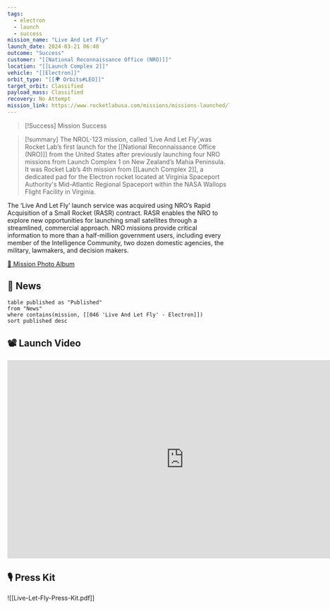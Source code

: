 ```yaml
---
tags:
  - electron
  - launch
  - success
mission_name: "Live And Let Fly"
launch_date: 2024-03-21 06:40
outcome: "Success"
customer: "[[National Reconnaissance Office (NRO)]]"
location: "[[Launch Complex 2]]"
vehicle: "[[Electron]]"
orbit_type: "[[🌍 Orbits#LEO]]"
target_orbit: Classified
payload_mass: Classified
recovery: No Attempt
mission_link: https://www.rocketlabusa.com/missions/missions-launched/live-and-let-fly/
---
```

>[!Success] Mission Success

>[!summary]
The NROL-123 mission, called ‘Live And Let Fly’,was Rocket Lab’s first launch for the [[National Reconnaissance Office (NRO)]] from the United States after previously launching four NRO missions from Launch Complex 1 on New Zealand’s Mahia Peninsula. It was Rocket Lab’s 4th mission from [[Launch Complex 2]], a dedicated pad for the Electron rocket located at Virginia Spaceport Authority's Mid-Atlantic Regional Spaceport within the NASA Wallops Flight Facility in Virginia.  
>
The ‘Live And Let Fly’ launch service was acquired using NRO’s Rapid Acquisition of a Small Rocket (RASR) contract. RASR enables the NRO to explore new opportunities for launching small satellites through a streamlined, commercial approach. NRO missions provide critical information to more than a half-million government users, including every member of the Intelligence Community, two dozen domestic agencies, the military, lawmakers, and decision makers.  

[📸 Mission Photo Album](https://www.flickr.com/photos/rocketlab/albums/72177720315524540/)

## 📰 News
```dataview
table published as "Published"
from "News"
where contains(mission, [[046 'Live And Let Fly' - Electron]])
sort published desc
```

## 📽️ Launch Video

<iframe width="800" height="450" src="https://www.youtube.com/embed/Coa3GZtotQo" title="Rocket Lab&#39;s Electron - Live And Let Fly Mission" frameborder="0" allow="accelerometer; autoplay; clipboard-write; encrypted-media; gyroscope; picture-in-picture; web-share" referrerpolicy="strict-origin-when-cross-origin" allowfullscreen></iframe>     

## 🎙️ Press Kit

![[Live-Let-Fly-Press-Kit.pdf]]
